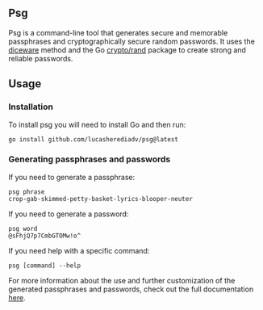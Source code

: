 ## Psg

Psg is a command-line tool that generates secure and memorable passphrases and cryptographically secure random passwords. It uses the [diceware](https://theworld.com/~reinhold/diceware.html) method and the Go [crypto/rand](https://pkg.go.dev/crypto/rand) package to create strong and reliable passwords.

## Usage

### Installation

To install psg you will need to install Go and then run:

```
go install github.com/lucasherediadv/psg@latest
```

### Generating passphrases and passwords

If you need to generate a passphrase:

```
psg phrase
crop-gab-skimmed-petty-basket-lyrics-blooper-neuter
```

If you need to generate a password:

```
psg word
@sFhjQ7p7CmbGTOMw!o^
```

If you need help with a specific command:

```
psg [command] --help
```

For more information about the use and further customization of the generated passphrases and passwords, check out the full documentation [here](https://github.com/lucasherediadv/psg/blob/main/doc/psg.md).
